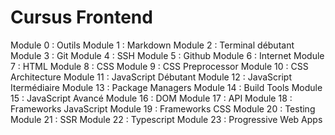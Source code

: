 # Cursus Frontend

Module 0 : Outils
Module 1 : Markdown
Module 2 : Terminal débutant
Module 3 : Git
Module 4 : SSH
Module 5 : Github
Module 6 : Internet
Module 7 : HTML
Module 8 : CSS
Module 9 : CSS Preprocessor
Module 10 : CSS Architecture
Module 11 : JavaScript Débutant
Module 12 : JavaScript Itermédiaire
Module 13 : Package Managers
Module 14 : Build Tools
Module 15 : JavaScript Avancé
Module 16 : DOM
Module 17 : API
Module 18 : Frameworks JavaScript
Module 19 : Frameworks CSS
Module 20 : Testing
Module 21 : SSR
Module 22 : Typescript
Module 23 : Progressive Web Apps

